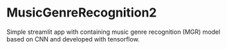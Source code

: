 # MusicGenreRecognition2
Simple streamlit app with containing music genre recognition (MGR) model based on CNN and developed with tensorflow.
